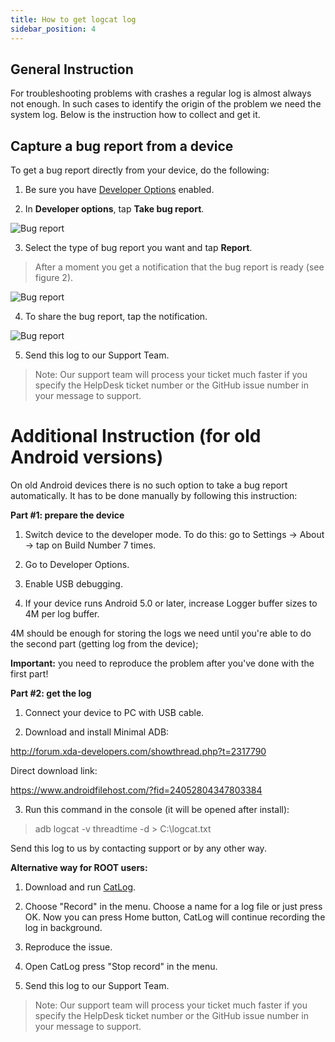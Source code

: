 ```yaml
---
title: How to get logcat log
sidebar_position: 4
---
```


## General Instruction

For troubleshooting problems with crashes a regular log is almost always not enough. In such cases to identify the origin of the problem we need the system log. Below is the instruction how to collect and get it.

## Capture a bug report from a device
To get a bug report directly from your device, do the following:

1. Be sure you have [Developer Options](https://developer.android.com/studio/run/device.html#developer-device-options) enabled.

2. In **Developer options**, tap **Take bug report**.

![Bug report](https://cdn.adguard.com/public/Adguard/kb/newscreenshots/En/Android3.1/bugreporten.png)

3. Select the type of bug report you want and tap **Report**.
>After a moment you get a notification that the bug report is ready (see figure 2).

![Bug report](https://cdn.adguard.com/public/Adguard/kb/newscreenshots/En/Android3.1/bugreporteen.png)

4. To share the bug report, tap the notification.

![Bug report](https://cdn.adguard.com/public/Adguard/kb/newscreenshots/En/Android3.1/bugreport3en.png)

5. Send this log to our Support Team.

>Note: Our support team will process your ticket much faster if you specify the HelpDesk ticket number or the GitHub issue number in your message to support.

# Additional Instruction (for old Android versions)
On old Android devices there is no such option to take a bug report automatically. It has to be done manually by following this instruction:

**Part #1: prepare the device**

1. Switch device to the developer mode. To do this: go to Settings -> About -> tap on Build Number 7 times.

2. Go to Developer Options.

3. Enable USB debugging.

4. If your device runs Android 5.0 or later, increase Logger buffer sizes to 4M per log buffer.

4M should be enough for storing the logs we need until you're able to do the second part (getting log from the device);

**Important:** you need to reproduce the problem after you've done with the first part!


**Part #2: get the log**

1. Connect your device to PC with USB cable.

2. Download and install Minimal ADB:

<http://forum.xda-developers.com/showthread.php?t=2317790>

Direct download link:

<https://www.androidfilehost.com/?fid=24052804347803384>

3. Run this command in the console (it will be opened after install):

>adb logcat -v threadtime -d > C:\logcat.txt

Send this log to us by contacting support or by any other way.

**Alternative way for ROOT users:**

1. Download and run [CatLog](https://play.google.com/store/apps/details?id=com.nolanlawson.logcat&noprocess).

2. Choose "Record" in the menu. Choose a name for a log file or just press OK. Now you can press Home button, CatLog will continue recording the log in background.

3. Reproduce the issue.

4. Open CatLog press "Stop record" in the menu.

5. Send this log to our Support Team.

>Note: Our support team will process your ticket much faster if you specify the HelpDesk ticket number or the GitHub issue number in your message to support.